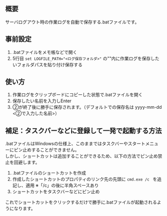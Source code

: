## 概要
サーバログアウト時の作業ログを自動で保存する.batファイルです。

## 事前設定
1. .batファイルをメモ帳などで開く  
2. 5行目 `set LOGFILE_PATH="<ログ保存フォルダ>"` の""内に作業ログを保存したいフォルダパスを貼り付け保存する

## 使い方
1. 作業ログをクリップボードにコピーした状態で.batファイルを開く  
2. 保存したい名前を入力しEnter  
3. ②が終了後に勝手に保存されます。（デフォルトでの保存名は yyyy-mm-dd <②で入力した名前>）

## 補足：タスクバーなどに登録して一発で起動する方法
.batファイルはWindowsの仕様上、このままではタスクバーやスタートメニューにピン止めすることができません。  
しかし、ショートカットは追加することができるため、以下の方法でピン止め禁止を回避します。  

1. .batファイルのショートカットを作成  
2. 作成したショートカットのプロパティのリンク先の先頭に `cmd.exe /c ` を追記し、適用 ※「/c」の後に半角スペースあり  
3. ショートカットをタスクバーなどにピン止め  

これでショートカットをクリックするだけで勝手に.batファイルが起動されるようになります。